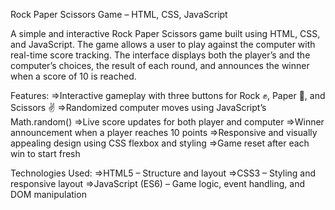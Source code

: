 Rock Paper Scissors Game – HTML, CSS, JavaScript

A simple and interactive Rock Paper Scissors game built using HTML, CSS, and JavaScript. The game allows a user to play against the computer with real-time score tracking. The interface displays both the player’s and the computer’s choices, the result of each round, and announces the winner when a score of 10 is reached.

Features:
=>Interactive gameplay with three buttons for Rock ✊, Paper 🖖, and Scissors ✌
=>Randomized computer moves using JavaScript’s Math.random()
=>Live score updates for both player and computer
=>Winner announcement when a player reaches 10 points
=>Responsive and visually appealing design using CSS flexbox and styling
=>Game reset after each win to start fresh

Technologies Used:
=>HTML5 – Structure and layout
=>CSS3 – Styling and responsive layout
=>JavaScript (ES6) – Game logic, event handling, and DOM manipulation
